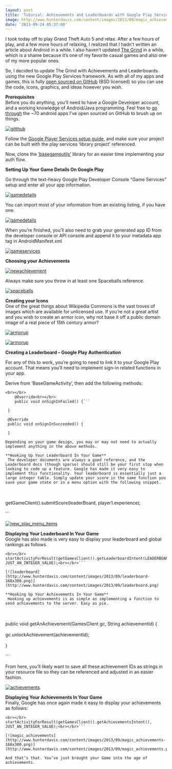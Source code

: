 ```yaml
---
layout: post
title: 'Tutorial: Achievements and Leaderboards with Google Play Services'
image: http://www.hunterdavis.com/content/images/2013/09/magic_achievements.png
date: '2013-09-24 05:37:00'
---
```



I took today off to play Grand Theft Auto 5 and relax. After a few hours of play, and a few more hours of relaxing, I realized that I hadn’t written an article about Android in a while. I also haven’t updated [The Grind](https://play.google.com/store/apps/details?id=com.hunterdavis.thegrind) in a while, which is a shame because it’s one of my favorite casual games and also one of my more popular ones.

So, I decided to update The Grind with Achievements and Leaderboards using the new Google Play Services framework. As with all of my apps and games, this is fully [open sourced on GitHub](https://github.com/huntergdavis/The_Grind) (BSD licensed) so you can use the code, icons, graphics, and ideas however you wish.

**Prerequisites**  
 Before you do anything, you’ll need to have a Google Developer account, and a working knowledge of Android/Java programming. Feel free to [go through](https://github.com/huntergdavis) the ~70 android apps I’ve open sourced on GitHub to brush up on things.

[![gitthub](http://www.hunterdavis.com/content/images/2013/09/gitthub-300x164.png)](http://www.hunterdavis.com/content/images/2013/09/gitthub.png)

Follow the [Google Player Services setup guide](https://developer.android.com/google/play-services/setup.html), and make sure your project can be built with the play services ‘library project’ referenced.

Now, clone the [‘basegameutils’](https://github.com/playgameservices/android-samples) library for an easier time implementing your auth flow.

**Setting Up Your Game Details On Google Play**

Go through the text-heavy Google Play Developer Console “Game Services” setup and enter all your app information.

[![gamedetails](http://www.hunterdavis.com/content/images/2013/09/gamedetails-300x162.png)](http://www.hunterdavis.com/content/images/2013/09/gamedetails.png)

You can import most of your information from an existing listing, if you have one.

[![gamedetails](http://www.hunterdavis.com/content/images/2013/09/gamedetails-300x162.png)](http://www.hunterdavis.com/content/images/2013/09/gamedetails.png)

When you’re finished, you’ll also need to grab your generated app ID from the developer console or API console and append it to your metadata app tag in AndroidManifest.xml

[![gameservices](http://www.hunterdavis.com/content/images/2013/09/gameservices-300x199.png)](http://www.hunterdavis.com/content/images/2013/09/gameservices.png)

**Choosing your Achievements**

[![newachievement](http://www.hunterdavis.com/content/images/2013/09/newachievement-300x162.png)](http://www.hunterdavis.com/content/images/2013/09/newachievement.png)

Always make sure you throw in at least one Spaceballs reference.

[![spaceballs](http://www.hunterdavis.com/content/images/2013/09/spaceballs-300x162.png)](http://www.hunterdavis.com/content/images/2013/09/spaceballs.png)

**Creating your Icons**  
 One of the great things about Wikipedia Commons is the vast troves of images which are available for unlicensed use. If you’re not a great artist and you wish to create an armor icon, why not base it off a public domain image of a real piece of 15th century armor?

[![armorup](http://www.hunterdavis.com/content/images/2013/09/armorup1-253x300.png)](http://www.hunterdavis.com/content/images/2013/09/armorup1.png)

[![armorup](http://www.hunterdavis.com/content/images/2013/09/armorup-300x300.png)](http://www.hunterdavis.com/content/images/2013/09/armorup.png)

**Creating a Leaderboard – Google Play Authentication**

For any of this to work, you’re going to need to link it to your Google Play account. That means you’ll need to implement sign-in related functions in your app.

Derive from ‘BaseGameActivity’, then add the following methods:

```
<br></br>
    @Override<br></br>
    public void onSignInFailed() {```

 }

 @Override  
 public void onSignInSucceeded() {

 }

Depending on your game design, you may or may not need to actually implement anything in the above methods.

**Hooking Up Your Leaderboard In Your Game**  
 The developer documents are always a good reference, and the Leaderboard docs (though sparse) should still be your first stop when looking to code up a feature. Google has made it very easy to implement this functionality. Your leaderboard is essentially just a large integer table. Simply update your score in the same function you save your game state or in a menu option with the following snippet.

```
<br></br>
 getGameClient().submitScore(leaderBoard, player1.experience);<br></br>```

[![new_play_menu_items](http://www.hunterdavis.com/content/images/2013/09/new_play_menu_items-168x300.png)](http://www.hunterdavis.com/content/images/2013/09/new_play_menu_items.png)

**Displaying Your Leaderboard In Your Game**  
 Google has also made is very easy to display your leaderboard and global rankings as follows.

```
<br></br>
startActivityForResult(getGamesClient().getLeaderboardIntent(LEADERBOARD_ID), JUST_AN_INTEGER_VALUE);<br></br>```

[![leaderboard](http://www.hunterdavis.com/content/images/2013/09/leaderboard-168x300.png)](http://www.hunterdavis.com/content/images/2013/09/leaderboard.png)

**Hooking Up Your Achievements In Your Game**  
 Hooking up achievements is as simple as implementing a function to send achievements to the server. Easy as pie.

```
<br></br>
    public void getAnAchievement(GamesClient gc, String achievementId) {<br></br>
        gc.unlockAchievement(achievementId);<br></br>
    }<br></br>```

From here, you’ll likely want to save all these achievement IDs as strings in your resource file so they can be referenced and adjusted in an easier fashion.

[![achievements](http://www.hunterdavis.com/content/images/2013/09/achievements-300x163.png)](http://www.hunterdavis.com/content/images/2013/09/achievements.png)

**Displaying Your Achievements In Your Game**  
 Finally, Google has once again made it easy to display your achievements as follows:

```
<br></br>
startActivityForResult(getGamesClient().getAchievementsIntent(), JUST_AN_INTEGER_VALUE);<br></br>```

[![magic_achievements](http://www.hunterdavis.com/content/images/2013/09/magic_achievements-168x300.png)](http://www.hunterdavis.com/content/images/2013/09/magic_achievements.png)

And that’s that. You’ve just brought your Game into the age of achievements.


